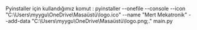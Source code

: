 Pyinstaller için kullandığımız komut :
pyinstaller --onefile --console --icon "C:\Users\myygu\OneDrive\Masaüstü\logo.ico" --name "Mert Mekatronik" --add-data "C:\Users\myygu\OneDrive\Masaüstü\logo.png;." main.py 

